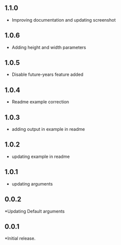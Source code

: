 ## 1.1.0
* Improving documentation and updating screenshot

## 1.0.6
* Adding height and width parameters

## 1.0.5
* Disable future-years feature added

## 1.0.4
* Readme example correction

## 1.0.3
* adding output in example in readme

## 1.0.2
* updating example in readme

## 1.0.1
* updating arguments

## 0.0.2
*Updating Default arguments

## 0.0.1

*Initial release.

